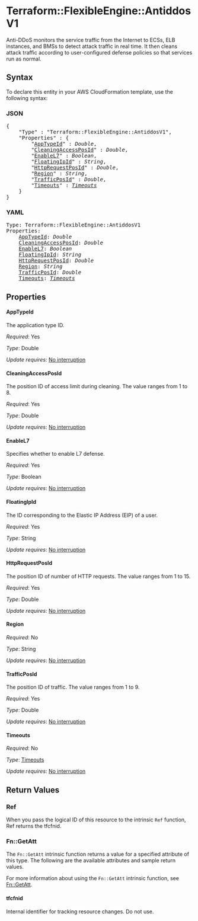 # Terraform::FlexibleEngine::AntiddosV1

Anti-DDoS monitors the service traffic from the Internet to ECSs, ELB instances, and BMSs to detect attack traffic in real time. It then cleans attack traffic according to user-configured defense policies so that services run as normal.

## Syntax

To declare this entity in your AWS CloudFormation template, use the following syntax:

### JSON

<pre>
{
    "Type" : "Terraform::FlexibleEngine::AntiddosV1",
    "Properties" : {
        "<a href="#apptypeid" title="AppTypeId">AppTypeId</a>" : <i>Double</i>,
        "<a href="#cleaningaccessposid" title="CleaningAccessPosId">CleaningAccessPosId</a>" : <i>Double</i>,
        "<a href="#enablel7" title="EnableL7">EnableL7</a>" : <i>Boolean</i>,
        "<a href="#floatingipid" title="FloatingIpId">FloatingIpId</a>" : <i>String</i>,
        "<a href="#httprequestposid" title="HttpRequestPosId">HttpRequestPosId</a>" : <i>Double</i>,
        "<a href="#region" title="Region">Region</a>" : <i>String</i>,
        "<a href="#trafficposid" title="TrafficPosId">TrafficPosId</a>" : <i>Double</i>,
        "<a href="#timeouts" title="Timeouts">Timeouts</a>" : <i><a href="timeouts.md">Timeouts</a></i>
    }
}
</pre>

### YAML

<pre>
Type: Terraform::FlexibleEngine::AntiddosV1
Properties:
    <a href="#apptypeid" title="AppTypeId">AppTypeId</a>: <i>Double</i>
    <a href="#cleaningaccessposid" title="CleaningAccessPosId">CleaningAccessPosId</a>: <i>Double</i>
    <a href="#enablel7" title="EnableL7">EnableL7</a>: <i>Boolean</i>
    <a href="#floatingipid" title="FloatingIpId">FloatingIpId</a>: <i>String</i>
    <a href="#httprequestposid" title="HttpRequestPosId">HttpRequestPosId</a>: <i>Double</i>
    <a href="#region" title="Region">Region</a>: <i>String</i>
    <a href="#trafficposid" title="TrafficPosId">TrafficPosId</a>: <i>Double</i>
    <a href="#timeouts" title="Timeouts">Timeouts</a>: <i><a href="timeouts.md">Timeouts</a></i>
</pre>

## Properties

#### AppTypeId

The application type ID.

_Required_: Yes

_Type_: Double

_Update requires_: [No interruption](https://docs.aws.amazon.com/AWSCloudFormation/latest/UserGuide/using-cfn-updating-stacks-update-behaviors.html#update-no-interrupt)

#### CleaningAccessPosId

The position ID of access limit during cleaning. The value ranges from 1 to 8.

_Required_: Yes

_Type_: Double

_Update requires_: [No interruption](https://docs.aws.amazon.com/AWSCloudFormation/latest/UserGuide/using-cfn-updating-stacks-update-behaviors.html#update-no-interrupt)

#### EnableL7

Specifies whether to enable L7 defense.

_Required_: Yes

_Type_: Boolean

_Update requires_: [No interruption](https://docs.aws.amazon.com/AWSCloudFormation/latest/UserGuide/using-cfn-updating-stacks-update-behaviors.html#update-no-interrupt)

#### FloatingIpId

The ID corresponding to the Elastic IP Address (EIP) of a user.

_Required_: Yes

_Type_: String

_Update requires_: [No interruption](https://docs.aws.amazon.com/AWSCloudFormation/latest/UserGuide/using-cfn-updating-stacks-update-behaviors.html#update-no-interrupt)

#### HttpRequestPosId

The position ID of number of HTTP requests. The value ranges from 1 to 15.

_Required_: Yes

_Type_: Double

_Update requires_: [No interruption](https://docs.aws.amazon.com/AWSCloudFormation/latest/UserGuide/using-cfn-updating-stacks-update-behaviors.html#update-no-interrupt)

#### Region

_Required_: No

_Type_: String

_Update requires_: [No interruption](https://docs.aws.amazon.com/AWSCloudFormation/latest/UserGuide/using-cfn-updating-stacks-update-behaviors.html#update-no-interrupt)

#### TrafficPosId

The position ID of traffic. The value ranges from 1 to 9.

_Required_: Yes

_Type_: Double

_Update requires_: [No interruption](https://docs.aws.amazon.com/AWSCloudFormation/latest/UserGuide/using-cfn-updating-stacks-update-behaviors.html#update-no-interrupt)

#### Timeouts

_Required_: No

_Type_: <a href="timeouts.md">Timeouts</a>

_Update requires_: [No interruption](https://docs.aws.amazon.com/AWSCloudFormation/latest/UserGuide/using-cfn-updating-stacks-update-behaviors.html#update-no-interrupt)

## Return Values

### Ref

When you pass the logical ID of this resource to the intrinsic `Ref` function, Ref returns the tfcfnid.

### Fn::GetAtt

The `Fn::GetAtt` intrinsic function returns a value for a specified attribute of this type. The following are the available attributes and sample return values.

For more information about using the `Fn::GetAtt` intrinsic function, see [Fn::GetAtt](https://docs.aws.amazon.com/AWSCloudFormation/latest/UserGuide/intrinsic-function-reference-getatt.html).

#### tfcfnid

Internal identifier for tracking resource changes. Do not use.

